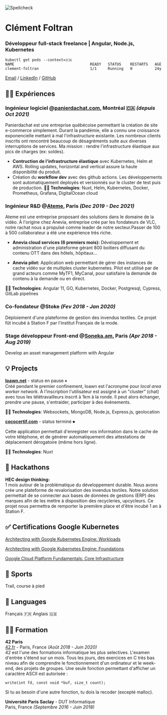 ![Spellcheck](https://github.com/cfoltran/cv/actions/workflows/main.yaml/badge.svg)
# Clément Foltran

### Développeur full-stack freelance | Angular, Node.js, Kubernetes<br>
```
kubectl get pods --context=🇫🇷
NAME                                  READY   STATUS    RESTARTS   AGE
clement-foltran                       1/1     Running   0          24y
```

[Email](mailto:clement.foltran@protonmail.com) / [LinkedIn](https://www.linkedin.com/in/clementfoltran/) / [GitHub](https://github.com/cfoltran/)

## 👨‍💻 Expériences

### **Ingénieur logiciel** @[panierdachat.com](https://panierdachat.com), Montréal 🇨🇦 *(depuis Oct 2021)*

Panierdachat est une entreprise québécoise permettant la création de site e-commerce simplement. Durant la pandémie, elle a connu une croissance exponencielle mettant à mal l'infrastructure existante. Les nombreux clients inscrits ont rencontré beaucoup de désagréments suite aux diverses interruptions de services. Ma mission : rendre l'infrastructure élastique aux pics de charges (ex: soldes).

- **Contruction de l'infrastructure élastique** avec Kubernetes, Helm et AWS. Rolling updates, horizontal and vertical assure la haute disponibilité du produit.
- Création du **workflow dev** avec des github actions. Les développements sont automatiquement deployés et versionnés sur le cluster de test puis de production.
**👨‍💻 Technologies**: Nuxt, Helm, Kubernetes, Docker, Prometheus, Grafana, DigitalOcean cloud

### **Ingénieur R&D** @[Ateme](https://www.ateme.com), Paris *(Dec 2019 - Dec 2021)*<br>
Ateme est une entreprise proposant des solutions dans le domaine de la vidéo. À l'origine chez Anevia, entreprise crée par les fondateurs de VLC, notre rachat nous a propulsé comme leader de notre secteur.Passer de 100 à 500 collaborateur a été une expérience très riche.

- **Anevia cloud services (6 premiers mois):**
Développement et administration d'une plateforme gérant 800 boitiers diffusant du contenu OTT dans des hôtels, hôpitaux... 

- **Anevia pilot:**
Application web permettant de gérer des instances de cache vidéo sur de multiples cluster kubernetes. Pilot est utilisé par de grand acteurs comme MyTF1, MyCanal, pour satisfaire la demande de contenu à la demande ou en direct.

**👨‍💻 Technologies**: Angular 11, GO, Kubernetes, Docker, Postgresql, Cypress, GitLab pipelines

### **Co-fondateur** @Stoke *(Fev 2018 - Jan 2020)*<br>
Déploiement d'une plateforme de gestion des invendus textiles. Ce projet fût incubé à Station F par l'institut Français de la mode.

### **Stage développeur Front-end** @[Soneka.am](https://www.soneka.am), Paris *(Apr 2018 - Aug 2019)*<br>
Develop an asset management platform with Angular

## 💡 Projects

**[loawn.net](https://www.loawn.net)** - status en pause ⏸<br>
Créé pendant le premier confinement, loawn est l'acronyme pour *local area worker network*. À l'inscription l'utilisateur est assigné à un "cluster" (chat) avec tous les télétravailleurs inscrit à 1km à la ronde. Il peut alors échanger, prendre une pause, s'entraider, participer à des événements.

**👨‍💻 Technologies**: Websockets, MongoDB, Node.js, Express.js, geolocation

**[cococertif.com](https://github.com/cfoltran/covid-attestation-gen)** - status terminé ⏹

Cette application permettait d'enregister vos information dans le cache de votre téléphone, et de générer automatiquement des attestations de déplacement dérogatoire (même hors ligne).

**👨‍💻 Technologies**: Nuxt

## 🥷 Hackathons

**HEC design thinking:**<br>
1 mois autour de la problématique du développement durable. Nous avons crée une plateforme de revalorisation des invendus textiles. Notre solution permettait de se connecter aux bases de données de gestions (ERP) des marques afin de les mettre à disposition des recycleries, upcycleurs. Ce projet nous permettra de remporter la première place et d'être incubé 1 an à Station F.

## ✅ Certifications Google Kubernetes

[Architecting with Google Kubernetes Engine: Workloads](https://www.coursera.org/account/accomplishments/certificate/A4AKGB86KU7A)


[Architecting with Google Kubernetes Engine: Foundations](https://www.coursera.org/account/accomplishments/certificate/L9JFVTRL8J79)

[Google Cloud Platform Fundamentals: Core Infrastructure](https://www.coursera.org/account/accomplishments/certificate/ZKDKE4QT9DAU)

## 💪 Sports

Trail, course à pied

## 💬 Languages

Français 🇫🇷
Anglais 🇬🇧

## 👨‍🎓 Formation

**42 Paris**<br>
[42.fr](https://42.fr/) - Paris, France _(Août 2018 - Juin 2020)_ <br>
42 est l'une des formations informatique les plus selectives. L'examen d'entrée s'étend sur un mois. Tous les jours, des exercices en C très bas niveau afin de comprendre le fonctionnement d'un ordinateur et le week-end, des projets de groupes.
Une seule fonction permettant d'afficher un caractère ASCII est autorisée :

`write(int fd, const void *buf, size_t count);`

Si tu as besoin d'une autre fonction, tu dois la recoder (excepté malloc).

<!-- - [Hypertube](https://github.com/owalid/hypertube): Application that allows the user to search and watch free movies on a great interface. Our API scrapped YTS, popcorn databases to retrieve torrent hashes. When a user chooses a movie, our API uploads the movie to our server and streams the content with FFMPEG. The movie is kept on our servers for 10 days.<br>
Technologies: MongoDB, Vue, Vuetify, IPTV, Node.js, Express.js<br>
⚠️ Warning: the use of this application is illegal
- [Qinder](https://github.com/cfoltran/qinder): This is a tinder clone realized with PostgresSQL and Angular. -->

**Université Paris Saclay** - DUT Informatique<br>
Paris, France _(Septembre 2016 - Juin 2018)_ <br>
